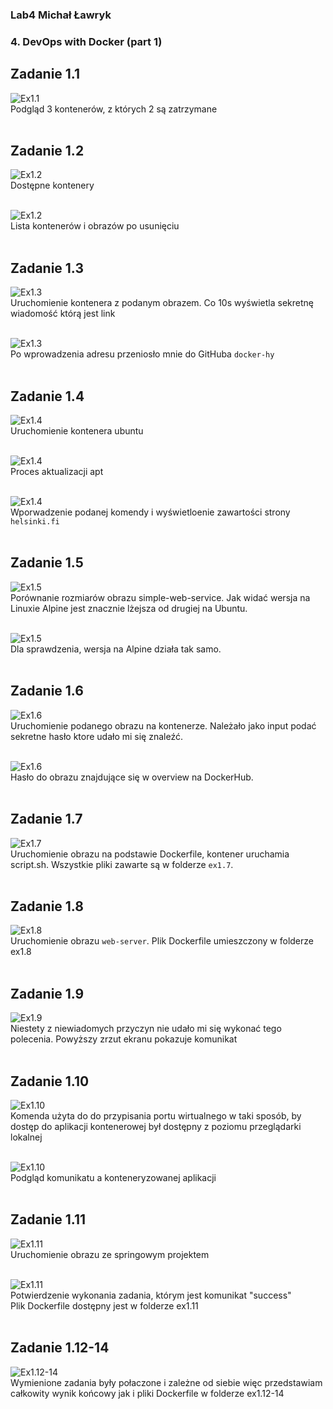 ### Lab4 Michał Ławryk

### 4. DevOps with Docker (part 1)

## Zadanie 1.1

![Ex1.1](images/1.1/1.png) <br/>
Podgląd 3 kontenerów, z których 2 są zatrzymane <br/><br/>

## Zadanie 1.2

![Ex1.2](images/1.2/1.png) <br/>
Dostępne kontenery <br/><br/>

![Ex1.2](images/1.2/2.png) <br/>
Lista kontenerów i obrazów po usunięciu <br/><br/>

## Zadanie 1.3

![Ex1.3](images/1.3/1.png) <br/>
Uruchomienie kontenera z podanym obrazem. Co 10s wyświetla sekretnę wiadomość którą jest link <br/><br/>

![Ex1.3](images/1.3/2.png) <br/>
Po wprowadzenia adresu przeniosło mnie do GitHuba `docker-hy` <br/><br/>

## Zadanie 1.4

![Ex1.4](images/1.4/1.png) <br/>
Uruchomienie kontenera ubuntu<br/><br/>

![Ex1.4](images/1.4/2.png) <br/>
Proces aktualizacji apt <br/><br/>

![Ex1.4](images/1.4/3.png) <br/>
Wporwadzenie podanej komendy i wyświetloenie zawartości strony `helsinki.fi`<br/><br/>

## Zadanie 1.5

![Ex1.5](images/1.5/1.png) <br/>
Porównanie rozmiarów obrazu simple-web-service. Jak widać wersja na Linuxie Alpine jest znacznie lżejsza od drugiej na Ubuntu.<br/><br/>

![Ex1.5](images/1.5/2.png) <br/>
Dla sprawdzenia, wersja na Alpine działa tak samo.<br/><br/>

## Zadanie 1.6

![Ex1.6](images/1.6/1.png) <br/>
Uruchomienie podanego obrazu na kontenerze. Należało jako input podać sekretne hasło ktore udało mi się znaleźć. <br/><br/>

![Ex1.6](images/1.6/2.png) <br/>
Hasło do obrazu znajdujące się w overview na DockerHub. <br/><br/>

## Zadanie 1.7

![Ex1.7](images/1.7/1.png) <br/>
Uruchomienie obrazu na podstawie Dockerfile, kontener uruchamia script.sh. Wszystkie pliki zawarte są w folderze `ex1.7`. <br/><br/>

## Zadanie 1.8

![Ex1.8](images/1.8/1.png) <br/>
Uruchomienie obrazu `web-server`. Plik Dockerfile umieszczony w folderze ex1.8 <br/><br/>

## Zadanie 1.9

![Ex1.9](images/1.9/1.png) <br/>
Niestety z niewiadomych przyczyn nie udało mi się wykonać tego polecenia. Powyższy zrzut ekranu pokazuje komunikat <br/><br/>

## Zadanie 1.10

![Ex1.10](images/1.10/1.png) <br/>
Komenda użyta do do przypisania portu wirtualnego w taki sposób, by dostęp do aplikacji kontenerowej był dostępny z poziomu przeglądarki lokalnej <br/><br/>

![Ex1.10](images/1.10/2.png) <br/>
Podgląd komunikatu a konteneryzowanej aplikacji <br/><br/>

## Zadanie 1.11

![Ex1.11](images/1.11/1.png) <br/>
Uruchomienie obrazu ze springowym projektem <br/><br/>

![Ex1.11](images/1.11/2.png) <br/>
Potwierdzenie wykonania zadania, którym jest komunikat "success" <br/>
Plik Dockerfile dostępny jest w folderze ex1.11 <br/><br/>

## Zadanie 1.12-14

![Ex1.12-14](images/1.12-14/1.png) <br/>
Wymienione zadania były połaczone i zależne od siebie więc przedstawiam całkowity wynik końcowy jak i pliki Dockerfile w folderze ex1.12-14 